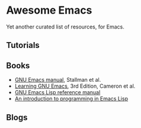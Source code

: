 # Awesome Emacs

Yet another curated list of resources, for Emacs.

## Tutorials

## Books
- [GNU Emacs manual](http://www.gnu.org/software/emacs/manual/), Stallman et
  al.
- [Learning GNU Emacs](http://shop.oreilly.com/product/9780596006488.do), 3rd
  Edition, Cameron et al.
-
  [GNU Emacs Lisp reference manual](http://www.gnu.org/software/emacs/manual/elisp.html)
-
  [An introduction to programming in Emacs Lisp](http://www.gnu.org/software/emacs/manual/eintr.html)

## Blogs


